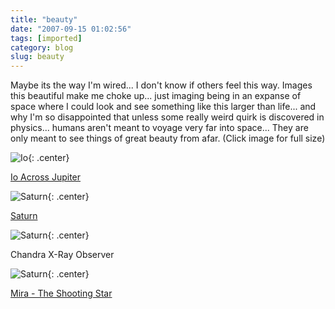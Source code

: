 ```yaml
---
title: "beauty"
date: "2007-09-15 01:02:56"
tags: [imported]
category: blog
slug: beauty
---
```


Maybe its the way I'm wired... I don't know if others feel this way. Images this beautiful make me choke up... just imaging being in an expanse of space where I could look and see something like this larger than life... and why I'm so disappointed that unless some really weird quirk is discovered in physics... humans aren't meant to voyage very far into space... They are only meant to see things of great beauty from afar. (Click image for full size)

![Io]({filename}/images/2007/90_69_1.jpg){: .center}

<a href="https://ciclops.org/ir_index.php?id=27"> Io Across Jupiter</a>

![Saturn]({filename}/images/2007/205_223_0.jpg){: .center}

<a href="https://ciclops.org/ir_index.php?id=27"> Saturn</a>

![Saturn]({filename}/images/2007/chandra_abell520.jpg){: .center}

Chandra X-Ray Observer

![Saturn]({filename}/images/2007/185517main_a-516.jpg){: .center}

<a href="https://www.nasa.gov/mission_pages/galex/20070815/">Mira - The Shooting Star </a>
